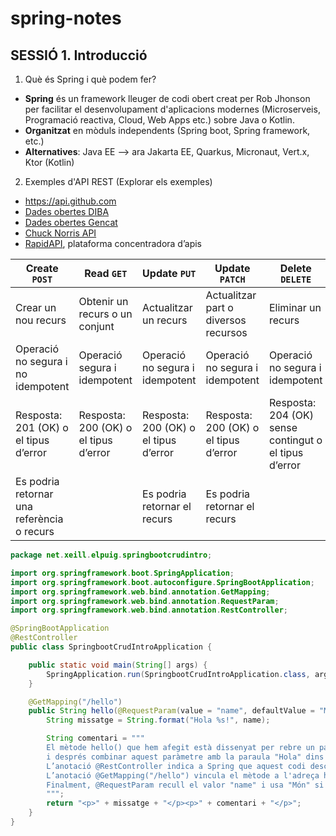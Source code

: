 # spring-notes
## SESSIÓ 1. Introducció

1. Què és Spring i què podem fer?
- **Spring** és un framework lleuger de codi obert creat per Rob Jhonson per facilitar el desenvolupament d'aplicacions modernes (Microserveis, Programació reactiva, Cloud, Web Apps etc.) sobre Java o Kotlin.
- **Organitzat** en mòduls independents (Spring boot, Spring framework, etc.)
- **Alternatives**: Java EE --> ara Jakarta EE, Quarkus, Micronaut, Vert.x, Ktor (Kotlin)

2. Exemples d'API REST (Explorar els exemples)
- https://api.github.com
- [Dades obertes DIBA](https://dadesobertes.diba.cat/datasets)
- [Dades obertes Gencat](https://administraciodigital.gencat.cat/ca/dades/dades-obertes/inici/)
- [Chuck Norris API](https://api.chucknorris.io/)
- [RapidAPI](https://rapidapi.com/), plataforma concentradora d’apis

| **Create** `POST`          | **Read** `GET`                    | **Update** `PUT`                | **Update** `PATCH`                   | **Delete** `DELETE`                        |
|---------------------------|----------------------------------|--------------------------------|-------------------------------------|--------------------------------------------|
| Crear un nou recurs       | Obtenir un recurs o un conjunt   | Actualitzar un recurs          | Actualitzar part o diversos recursos | Eliminar un recurs                         |
| Operació no segura i no idempotent | Operació segura i idempotent    | Operació no segura i idempotent | Operació no segura i idempotent      | Operació no segura i idempotent            |
| Resposta: 201 (OK) o el tipus d’error | Resposta: 200 (OK) o el tipus d’error | Resposta: 200 (OK) o el tipus d’error | Resposta: 200 (OK) o el tipus d’error  | Resposta: 204 (OK) sense contingut o el tipus d’error |
| Es podria retornar una referència o recurs |                                  | Es podria retornar el recurs    | Es podria retornar el recurs         |                                            |

```java
package net.xeill.elpuig.springbootcrudintro;

import org.springframework.boot.SpringApplication;
import org.springframework.boot.autoconfigure.SpringBootApplication;
import org.springframework.web.bind.annotation.GetMapping;
import org.springframework.web.bind.annotation.RequestParam;
import org.springframework.web.bind.annotation.RestController;

@SpringBootApplication
@RestController
public class SpringbootCrudIntroApplication {

    public static void main(String[] args) {
        SpringApplication.run(SpringbootCrudIntroApplication.class, args);
    }

    @GetMapping("/hello")
    public String hello(@RequestParam(value = "name", defaultValue = "Món") String name) {
        String missatge = String.format("Hola %s!", name);

        String comentari = """
        El mètode hello() que hem afegit està dissenyat per rebre un paràmetre de tipus String anomenat name,<br>
        i després combinar aquest paràmetre amb la paraula "Hola" dins del codi.<br><br>
        L’anotació @RestController indica a Spring que aquest codi descriu un endpoint web.<br><br>
        L’anotació @GetMapping("/hello") vincula el mètode a l'adreça http://localhost:8080/hello<br><br>
        Finalment, @RequestParam recull el valor "name" i usa "Món" si no es passa cap valor.
        """;
        return "<p>" + missatge + "</p><p>" + comentari + "</p>";
    }
}
```
